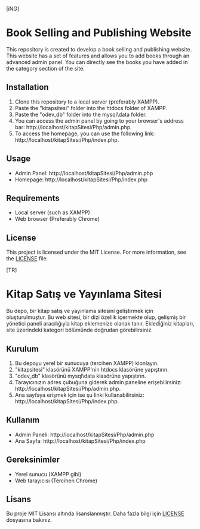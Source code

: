 [iNG]
# Book Selling and Publishing Website

This repository is created to develop a book selling and publishing website. This website has a set of features and allows you to add books through an advanced admin panel. You can directly see the books you have added in the category section of the site.

## Installation

1. Clone this repository to a local server (preferably XAMPP).
2. Paste the "kitapsitesi" folder into the htdocs folder of XAMPP.
3. Paste the "odev_db" folder into the mysql\data folder.
4. You can access the admin panel by going to your browser's address bar: http://localhost/kitapSitesi/Php/admin.php.
5. To access the homepage, you can use the following link: http://localhost/kitapSitesi/Php/index.php.

## Usage

- Admin Panel: http://localhost/kitapSitesi/Php/admin.php
- Homepage: http://localhost/kitapSitesi/Php/index.php

## Requirements

- Local server (such as XAMPP)
- Web browser (Preferably Chrome)

## License

This project is licensed under the MIT License. For more information, see the [LICENSE](LICENSE) file.

[TR]
# Kitap Satış ve Yayınlama Sitesi

Bu depo, bir kitap satış ve yayınlama sitesini geliştirmek için oluşturulmuştur. Bu web sitesi, bir dizi özellik içermekte olup, gelişmiş bir yönetici paneli aracılığıyla kitap eklemenize olanak tanır. Eklediğiniz kitapları, site üzerindeki kategori bölümünde doğrudan görebilirsiniz.

## Kurulum

1. Bu depoyu yerel bir sunucuya (tercihen XAMPP) klonlayın.
2. "kitapsitesi" klasörünü XAMPP'nin htdocs klasörüne yapıştırın.
3. "odev_db" klasörünü mysql\data klasörüne yapıştırın.
4. Tarayıcınızın adres çubuğuna giderek admin paneline erişebilirsiniz: http://localhost/kitapSitesi/Php/admin.php.
5. Ana sayfaya erişmek için ise şu linki kullanabilirsiniz: http://localhost/kitapSitesi/Php/index.php.

## Kullanım

- Admin Paneli: http://localhost/kitapSitesi/Php/admin.php
- Ana Sayfa: http://localhost/kitapSitesi/Php/index.php

## Gereksinimler

- Yerel sunucu (XAMPP gibi)
- Web tarayıcısı (Tercihen Chrome)

## Lisans

Bu proje MIT Lisansı altında lisanslanmıştır. Daha fazla bilgi için [LICENSE](LICENSE) dosyasına bakınız.
